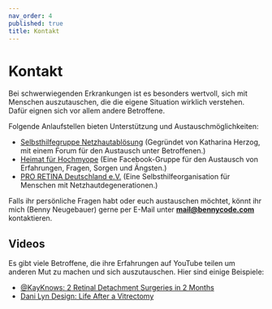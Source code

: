```yaml
---
nav_order: 4
published: true
title: Kontakt
---
```


# Kontakt

Bei schwerwiegenden Erkrankungen ist es besonders wertvoll, sich mit Menschen auszutauschen, die die eigene Situation wirklich verstehen. Dafür eignen sich vor allem andere Betroffene.

Folgende Anlaufstellen bieten Unterstützung und Austauschmöglichkeiten:

- [Selbsthilfegruppe Netzhautablösung](https://netzhaut-selbsthilfe.de/) (Gegründet von Katharina Herzog, mit einem Forum für den Austausch unter Betroffenen.)
- [Heimat für Hochmyope](https://www.facebook.com/groups/389033955104986/) (Eine Facebook-Gruppe für den Austausch von Erfahrungen, Fragen, Sorgen und Ängsten.)
- [PRO RETINA Deutschland e.V.](https://www.pro-retina.de/) (Eine Selbsthilfeorganisation für Menschen mit Netzhautdegenerationen.)

Falls ihr persönliche Fragen habt oder euch austauschen möchtet, könnt ihr mich (Benny Neugebauer) gerne per E-Mail unter **mail@bennycode.com** kontaktieren.

## Videos

Es gibt viele Betroffene, die ihre Erfahrungen auf YouTube teilen um anderen Mut zu machen und sich auszutauschen. Hier sind einige Beispiele:

- [@KayKnows: 2 Retinal Detachment Surgeries in 2 Months](https://www.youtube.com/watch?v=klf3z63QMTA)
- [Dani Lyn Design: Life After a Vitrectomy](https://www.youtube.com/watch?v=KKJwYGM43IE)
